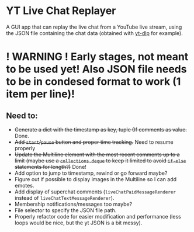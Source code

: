# YT Live Chat Replayer
A GUI app that can replay the live chat from a YouTube live stream, using the JSON file containing the chat data (obtained with [yt-dlp](https://github.com/yt-dlp/yt-dlp) for example).

# ! WARNING ! Early stages, not meant to be used yet! Also JSON file needs to be in condesed format to work (1 item per line)!



## Need to:
- ~~Generate a dict with the timestamp as key, tuple 0f comments as value.~~ Done.
- ~~Add `start`/`pause` button and proper time tracking.~~ Need to resume properly
- ~~Update the Multiline element with the most recent comments up to a limit (maybe use a `collections.deque` to keep it limited to avoid `if-else` statements for length?)~~ Done!
- Add option to jump to timestamp, rewind or go forward maybe?
- Figure out if possible to display images in the Multiline so I can add emotes.
- Add display of superchat comments (`liveChatPaidMessageRenderer` instead of `liveChatTextMessageRenderer`).
- Membership notifications/messages too maybe?
- File selector to specify the JSON file path.
- Properly refactor code for easier modification and performance (less loops would be nice, but the yt JSON is a bit messy).